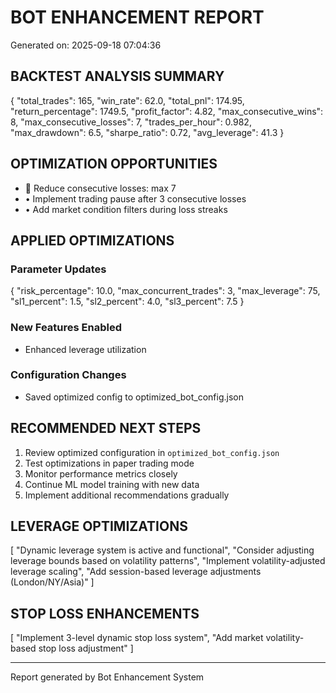 
# BOT ENHANCEMENT REPORT
Generated on: 2025-09-18 07:04:36

## BACKTEST ANALYSIS SUMMARY
{
  "total_trades": 165,
  "win_rate": 62.0,
  "total_pnl": 174.95,
  "return_percentage": 1749.5,
  "profit_factor": 4.82,
  "max_consecutive_wins": 8,
  "max_consecutive_losses": 7,
  "trades_per_hour": 0.982,
  "max_drawdown": 6.5,
  "sharpe_ratio": 0.72,
  "avg_leverage": 41.3
}

## OPTIMIZATION OPPORTUNITIES
- 🛑 Reduce consecutive losses: max 7
-    • Implement trading pause after 3 consecutive losses
-    • Add market condition filters during loss streaks


## APPLIED OPTIMIZATIONS

### Parameter Updates
{
  "risk_percentage": 10.0,
  "max_concurrent_trades": 3,
  "max_leverage": 75,
  "sl1_percent": 1.5,
  "sl2_percent": 4.0,
  "sl3_percent": 7.5
}

### New Features Enabled
- Enhanced leverage utilization


### Configuration Changes
- Saved optimized config to optimized_bot_config.json


## RECOMMENDED NEXT STEPS

1. Review optimized configuration in `optimized_bot_config.json`
2. Test optimizations in paper trading mode
3. Monitor performance metrics closely
4. Continue ML model training with new data
5. Implement additional recommendations gradually

## LEVERAGE OPTIMIZATIONS
[
  "Dynamic leverage system is active and functional",
  "Consider adjusting leverage bounds based on volatility patterns",
  "Implement volatility-adjusted leverage scaling",
  "Add session-based leverage adjustments (London/NY/Asia)"
]

## STOP LOSS ENHANCEMENTS
[
  "Implement 3-level dynamic stop loss system",
  "Add market volatility-based stop loss adjustment"
]

---
Report generated by Bot Enhancement System
